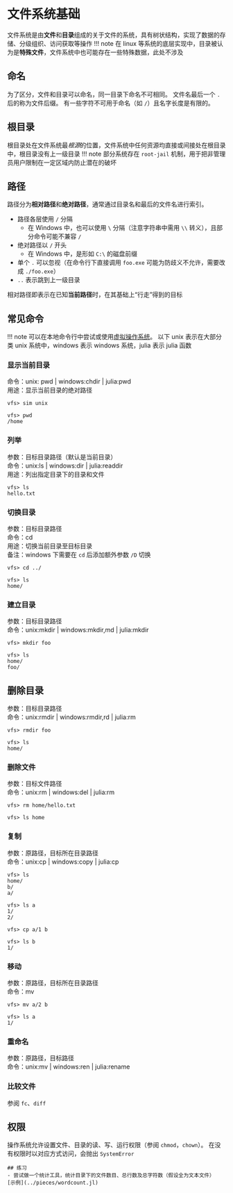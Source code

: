# 文件系统基础
文件系统是由**文件**和**目录**组成的关于文件的系统，具有树状结构，实现了数据的存储、分级组织、访问获取等操作
!!! note
	在 linux 等系统的底层实现中，目录被认为是**特殊文件**，文件系统中也可能存在一些特殊数据，此处不涉及

## 命名
为了区分，文件和目录可以命名，同一目录下命名不可相同。
文件名最后一个 `.` 后的称为文件后缀。
有一些字符不可用于命名（如 `/`）且名字长度是有限的。

## 根目录
根目录处在文件系统最*根源*的位置，文件系统中任何资源均直接或间接处在根目录中，根目录没有上一级目录
!!! note
	部分系统存在 `root-jail` 机制，用于把非管理员用户限制在一定区域内防止潜在的破坏

## 路径
路径分为**相对路径**和**绝对路径**，通常通过目录名和最后的文件名进行索引。
* 路径各层使用 `/` 分隔
	* 在 Windows 中，也可以使用 `\` 分隔（注意字符串中需用 `\\` 转义），且部分命令可能不兼容 `/`
* 绝对路径以 `/` 开头
	* 在 Windows 中，是形如 `C:\` 的磁盘前缀
* 单个 `.` 可以忽视（在命令行下直接调用 `foo.exe` 可能为防歧义不允许，需要改成 `./foo.exe`）
* `..` 表示跳到上一级目录

相对路径即表示在已知**当前路径**时，在其基础上“行走”得到的目标

## 常见命令
!!! note
	可以在本地命令行中尝试或使用[虚拟操作系统](../pieces/virtualfs.jl)。
	以下 unix 表示在大部分类 unix 系统中，windows 表示 windows 系统，julia 表示 julia 函数

### 显示当前目录
命令：unix: pwd | windows:chdir | julia:pwd\
用途：显示当前目录的绝对路径
```shell
vfs> sim unix

vfs> pwd
/home
```

### 列举
参数：目标目录路径（默认是当前目录）\
命令：unix:ls | windows:dir | julia:readdir\
用途：列出指定目录下的目录和文件
```shell
vfs> ls
hello.txt
```

### 切换目录
参数：目标目录路径\
命令：cd\
用途：切换当前目录至目标目录\
备注：windows 下需要在 `cd` 后添加额外参数 `/D` 切换
```shell
vfs> cd ../

vfs> ls
home/
```

### 建立目录
参数：目标目录路径\
命令：unix:mkdir | windows:mkdir,md | julia:mkdir
```shell
vfs> mkdir foo

vfs> ls
home/
foo/
```

## 删除目录
参数：目标目录路径\
命令：unix:rmdir | windows:rmdir,rd | julia:rm
```shell
vfs> rmdir foo

vfs> ls
home/
```

### 删除文件
参数：目标文件路径\
命令：unix:rm | windows:del | julia:rm
```shell
vfs> rm home/hello.txt

vfs> ls home
```

### 复制
参数：原路径，目标所在目录路径\
命令：unix:cp | windows:copy | julia:cp
```shell
vfs> ls
home/
b/
a/

vfs> ls a
1/
2/

vfs> cp a/1 b

vfs> ls b
1/
```

### 移动
参数：原路径，目标所在目录路径\
命令：mv
```shell
vfs> mv a/2 b

vfs> ls a
1/
```

### 重命名
参数：原路径，目标路径\
命令：unix:mv | windows:ren | julia:rename

### 比较文件
参阅 `fc`、`diff`

## 权限
操作系统允许设置文件、目录的读、写、运行权限（参阅 `chmod`，`chown`）。
在没有权限时以对应方式访问，会抛出 `SystemError`

```check newbie
## 练习
- 尝试做一个统计工具，统计目录下的文件数目、总行数及总字符数（假设全为文本文件） [示例](../pieces/wordcount.jl)
```
